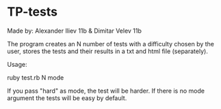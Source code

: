 TP-tests
========
Made by: Alexander Iliev 11b & Dimitar Velev 11b

The program creates an N number of tests with a difficulty chosen by the user, stores the tests and their results in a txt and html file (separately).

Usage:

ruby test.rb N mode

If you pass "hard" as mode, the test will be harder. If there is no mode argument the tests will be easy by default.


